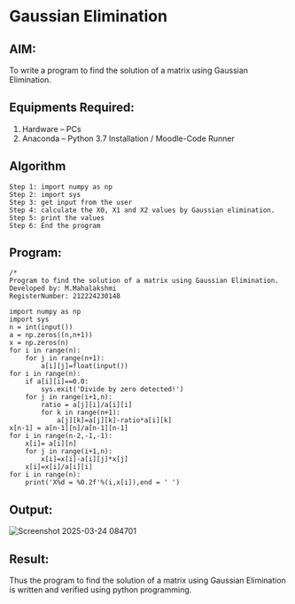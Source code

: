 # Gaussian Elimination

## AIM:
To write a program to find the solution of a matrix using Gaussian Elimination.

## Equipments Required:
1. Hardware – PCs
2. Anaconda – Python 3.7 Installation / Moodle-Code Runner

## Algorithm
```
Step 1: import numpy as np
Step 2: import sys
Step 3: get input from the user
Step 4: calculate the X0, X1 and X2 values by Gaussian elimination.
Step 5: print the values
Step 6: End the program
```

## Program:
```
/*
Program to find the solution of a matrix using Gaussian Elimination.
Developed by: M.Mahalakshmi
RegisterNumber: 212224230148

import numpy as np
import sys
n = int(input())
a = np.zeros((n,n+1))
x = np.zeros(n)
for i in range(n):
    for j in range(n+1):
        a[i][j]=float(input())
for i in range(n):
    if a[i][i]==0.0:
        sys.exit('Divide by zero detected!')
    for j in range(i+1,n):
        ratio = a[j][i]/a[i][i]
        for k in range(n+1):
            a[j][k]=a[j][k]-ratio*a[i][k]
x[n-1] = a[n-1][n]/a[n-1][n-1]
for i in range(n-2,-1,-1):
    x[i]= a[i][n]
    for j in range(i+1,n):
        x[i]=x[i]-a[i][j]*x[j]
    x[i]=x[i]/a[i][i]
for i in range(n):
    print('X%d = %0.2f'%(i,x[i]),end = ' ')
```

## Output:

![Screenshot 2025-03-24 084701](https://github.com/user-attachments/assets/96cc008c-10db-431d-a854-5388e0df9c3c)


## Result:
Thus the program to find the solution of a matrix using Gaussian Elimination is written and verified using python programming.

